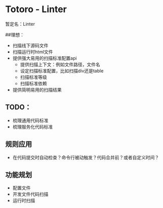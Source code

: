 # Totoro - Linter

暂定名：Linter

##理想：
- 扫描线下源码文件
- 扫描运行时html文件
- 提供强大易用的扫描标准配置api
	- 提供扫描上下文：例如文件路径，文件名
	- 设定扫描标准配置，比如扫描div还是table
	- 扫描标准等级
	- 扫描标准依赖
- 提供简明易用的扫描结果

## TODO：
- 梳理通用代码标准
- 梳理服务化代码标准


## 规则应用
- 在代码提交时自动检查？命令行被动触发？代码合并前？或者自定义时间？


## 功能规划
- 配置文件
- 开发文件代码扫描
- 运行时扫描
